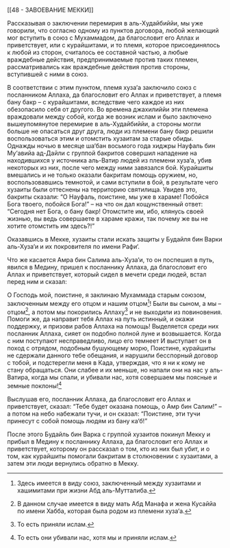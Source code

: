 [[48 - ЗАВОЕВАНИЕ МЕККИ]]

Рассказывая о заключении перемирия в аль-Худайбиййи, мы уже говорили, что согласно одному из пунктов договора, любой желающий мог вступить в союз с Мухаммадом, да благословит его Аллах и приветствует, или с курайшитами, и то племя, которое присоединялось к любой из сторон, считалось ее составной частью, а любые враждебные действия, предпринимаемые против таких племен, рассматривались как враждебные действия против стороны, вступившей с ними в союз.

В соответствии с этим пунктом, племя хуза‘а заключило союз с посланником Аллаха, да благословит его Аллах и приветствует, а племя бану бакр – с курайшитами, вследствие чего каждое из них обезопасило себя от другого. Во времена джахилиййи эти племена враждовали между собой, когда же возник ислам и было заключено вышеупомянутое перемирие в аль-Худайбиййи, а стороны могли больше не опасаться друг друга, люди из племени бану бакр решили воспользоваться этим и отомстить хузаитам за старые обиды. Однажды ночью в месяце ша‘бан восьмого года хиджры Науфаль бин Му‘авийа ад-Дайли с группой бакритов совершил нападение на находившихся у источника аль-Ватир людей из племени хуза‘а, убив некоторых из них, после чего между ними завязался бой. Курайшиты вмешались и не только оказали бакритам помощь оружием, но, воспользовавшись темнотой, и сами вступили в бой, в результате чего хузаиты были оттеснены на территорию святилища. Увидев это, бакриты сказали: “О Науфаль, поистине, мы уже в хараме! Побойся Бога твоего, побойся Бога!” – на что он дал кощунственный ответ: “Сегодня нет Бога, о бану бакр! Отомстите им, ибо, клянусь своей жизнью, вы ведь совершаете в хараме кражи, так почему же вы не хотите отомстить им здесь?!”

Оказавшись в Мекке, хузаиты стали искать защиты у Будайля бин Варки аль-Хуза‘и и их покровителя по имени Рафи‘.

Что же касается Амра бин Салима аль-Хуза‘и, то он поспешил в путь, явился в Медину, пришел к посланнику Аллаха, да благословит его Аллах и приветствует, который сидел в мечети среди людей, встал перед ним и сказал:

О Господь мой, поистине, я заклинаю Мухаммада
старым союзом, заключенным между его отцом и нашим отцом[^1]!
Были вы сыном, а мы – отцом[^2],
а потом мы покорились Аллаху[^3] и не выходили из повиновения.
Помоги же, да направит тебя Аллах на путь истинный,
и окажи поддержку,
и призови рабов Аллаха на помощь!
Выделяется среди них посланник Аллаха,
сияет он подобно полной луне и возвышается.
Когда с ним поступают несправедливо, лицо его темнеет
И выступает он в поход с отрядом, подобным бушующему морю,
Поистине, курайшиты не сдержали данного тебе обещания,
и нарушили бесспорный договор с тобой,
и подстерегли меня в Када,
утверждая, что я ни к кому не стану обращаться.
Они слабее и их меньше,
но напали они на нас у аль-Ватира, когда мы спали,
и убивали нас, хотя совершаем мы поясные и земные поклоны![^4]

Выслушав его, посланник Аллаха, да благословит его Аллах и приветствует, сказал: “Тебе будет оказана помощь, о Амр бин Салим!” – а потом на небо набежали тучи, и он сказал: “Поистине, эти тучи принесут с собой помощь людям из бану ка‘б!”

После этого Будайль бин Варка с группой хузаитов покинул Мекку и прибыл в Медину к посланнику Аллаха, да благословит его Аллах и приветствует, которому он рассказал о том, кто из них был убит, и о том, как курайшиты помогали бакритам в столкновении с хузаитами, а затем эти люди вернулись обратно в Мекку.

[^1]: Здесь имеется в виду союз, заключенный между хузаитами и хашимитами при жизни Абд аль-Мутталиба.

[^2]: В данном случае имеется в виду мать Абд Манафа и жена Кусаййа по имени Хабба, которая была родом из племени хуза‘а.

[^3]: То есть приняли ислам.

[^4]: То есть они убивали нас, хотя мы и приняли ислам.

